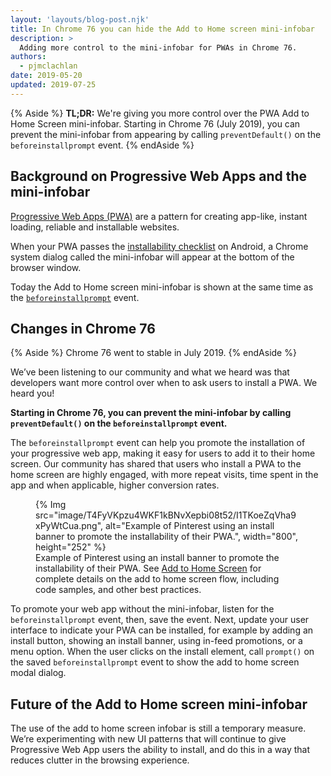 ```yaml
---
layout: 'layouts/blog-post.njk'
title: In Chrome 76 you can hide the Add to Home screen mini-infobar
description: >
  Adding more control to the mini-infobar for PWAs in Chrome 76.
authors:
  - pjmclachlan
date: 2019-05-20
updated: 2019-07-25
---
```


{% Aside %}
  **TL;DR:** We're giving you more control over the PWA Add to Home Screen
  mini-infobar. Starting in Chrome 76 (July 2019), you can prevent the
  mini-infobar from appearing by calling `preventDefault()` on the
  `beforeinstallprompt` event.
{% endAside %}

## Background on Progressive Web Apps and the mini-infobar

[Progressive Web Apps (PWA)](https://web.dev/explore/progressive-web-apps) are a pattern for
creating app-like, instant loading, reliable and installable websites.

When your PWA passes the
[installability checklist](https://developers.google.com//web/fundamentals/app-install-banners/#criteria) on
Android, a Chrome system dialog called the mini-infobar will appear at the
bottom of the browser window.

Today the Add to Home screen mini-infobar is shown at the same time as the
[`beforeinstallprompt`](https://web.dev/customize-install/#beforeinstallprompt)
event.

## Changes in Chrome 76

{% Aside %}
Chrome 76 went to stable in July 2019.
{% endAside %}

We’ve been listening to our community and what we heard was that developers
want more control over when to ask users to install a PWA.  We heard you!

**Starting in Chrome 76, you can prevent the mini-infobar by calling
`preventDefault()` on the `beforeinstallprompt` event.**

The `beforeinstallprompt` event can help you promote the installation of your
progressive web app, making it easy for users to add it to their home screen.
Our community has shared that users who install a PWA to the home screen are
highly engaged, with more repeat visits, time spent in the app and when
applicable, higher conversion rates.

<figure>
    {% Img src="image/T4FyVKpzu4WKF1kBNvXepbi08t52/I1TKoeZqVha9xPyWtCua.png", alt="Example of Pinterest using an install banner to promote the installability
    of their PWA.", width="800", height="252" %}  <figcaption>
    Example of Pinterest using an install banner to promote the installability
    of their PWA. See <a href="/web/fundamentals/app-install-banners/">Add to
    Home Screen</a> for complete details on the add to home screen flow,
    including code samples, and other best practices.
  </figcaption>
</figure>

To promote your web app without the mini-infobar, listen for the
`beforeinstallprompt` event, then, save the event. Next, update your user
interface to indicate your PWA can be installed, for example by adding an
install button, showing an install banner, using in-feed promotions, or a
menu option. When the user clicks on the install element, call `prompt()` on
the saved `beforeinstallprompt` event to show the add to home screen modal
dialog.


## Future of the Add to Home screen mini-infobar

The use of the add to home screen infobar is still a temporary measure.
We’re experimenting with new UI patterns that will continue to give Progressive
Web App users the ability to install, and do this in a way that reduces
clutter in the browsing experience.
